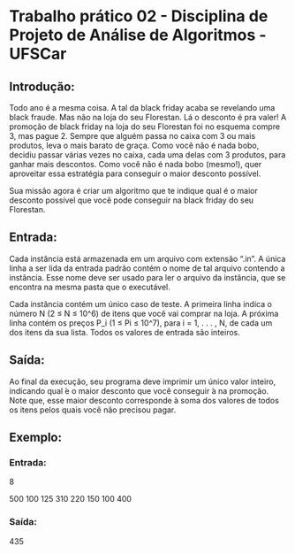 # Trabalho prático 02 - Disciplina de Projeto de Análise de Algoritmos - UFSCar

## Introdução:
Todo ano é a mesma coisa. A tal da black friday acaba se revelando uma black fraude. Mas não na loja do seu Florestan. Lá o desconto é pra valer! A promoção de black friday na loja do seu Florestan foi no esquema compre 3, mas pague 2. Sempre que alguém passa no caixa com 3 ou mais produtos, leva o mais barato de graça. Como você não é nada bobo, decidiu passar várias vezes no caixa, cada uma delas com 3 produtos, para ganhar mais descontos. Como você não é nada bobo (mesmo!), quer aproveitar essa estratégia para conseguir o maior desconto possível.

Sua missão agora é criar um algoritmo que te indique qual é o maior desconto possível que você pode conseguir na black friday do seu Florestan.

## Entrada:
Cada instância está armazenada em um arquivo com extensão “.in”. A única linha a ser lida da entrada padrão contém o nome de tal arquivo contendo a instância. Esse nome deve ser usado para ler o arquivo da instância, que se encontra na mesma pasta que o executável.

Cada instância contém um único caso de teste. A primeira linha indica o número N (2 ≤ N ≤ 10^6) de itens que você vai comprar na loja. A próxima  linha contém os preços P_i (1 ≤ Pi ≤ 10^7), para i = 1, . . . , N, de cada um dos  itens da sua lista. Todos os valores de entrada são inteiros.

## Saída:
Ao final da execução, seu programa deve imprimir um único valor inteiro, indicando qual  ́e o maior desconto que você conseguir ́a na promoção. Note que, esse maior desconto corresponde à soma dos valores de todos os itens pelos quais você não precisou pagar.

## Exemplo:
### Entrada:
8

500 100 125 310 220 150 100 400

### Saída:
435
